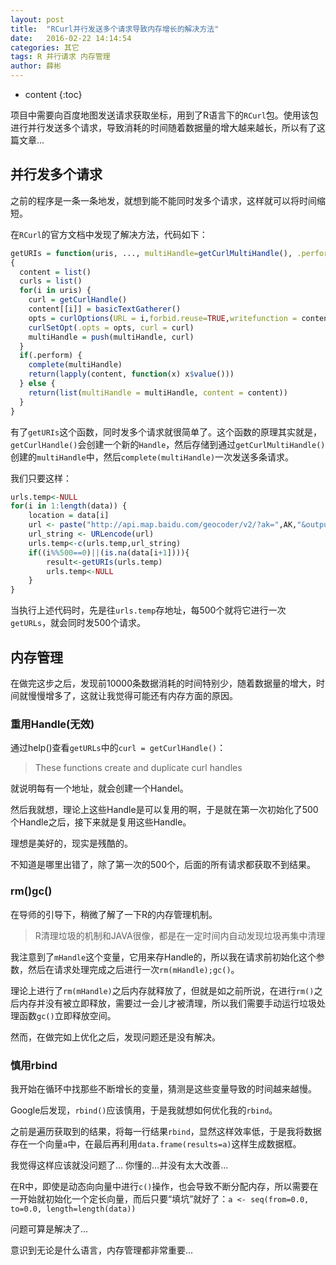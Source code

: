 ```yaml
---
layout: post
title:  "RCurl并行发送多个请求导致内存增长的解决方法"
date:   2016-02-22 14:14:54
categories: 其它
tags: R 并行请求 内存管理
author: 薛彬
---
```


* content
{:toc}


项目中需要向百度地图发送请求获取坐标，用到了R语言下的`RCurl`包。使用该包进行并行发送多个请求，导致消耗的时间随着数据量的增大越来越长，所以有了这篇文章...





## 并行发多个请求

之前的程序是一条一条地发，就想到能不能同时发多个请求，这样就可以将时间缩短。

在`RCurl`的官方文档中发现了解决方法，代码如下：

```R
getURIs = function(uris, ..., multiHandle=getCurlMultiHandle(), .perform = TRUE)
{
  content = list()
  curls = list()
  for(i in uris) {
    curl = getCurlHandle()
    content[[i]] = basicTextGatherer()
    opts = curlOptions(URL = i,forbid.reuse=TRUE,writefunction = content[[i]]$update)
    curlSetOpt(.opts = opts, curl = curl)
    multiHandle = push(multiHandle, curl)
  }  
  if(.perform) {
    complete(multiHandle)
    return(lapply(content, function(x) x$value()))
  } else {
    return(list(multiHandle = multiHandle, content = content))
  }
}
```

有了`getURIs`这个函数，同时发多个请求就很简单了。这个函数的原理其实就是，`getCurlHandle()`会创建一个新的`Handle`，然后存储到通过`getCurlMultiHandle()`创建的`multiHandle`中，然后`complete(multiHandle)`一次发送多条请求。

我们只要这样：

```R
urls.temp<-NULL
for(i in 1:length(data)) {
	location = data[i] 
	url <- paste("http://api.map.baidu.com/geocoder/v2/?ak=",AK,"&output=json&address=",location,"&city=","杭州市", sep = "")
    url_string <- URLencode(url)
	urls.temp<-c(urls.temp,url_string)
	if((i%%500==0)||(is.na(data[i+1]))){
		result<-getURIs(urls.temp)
		urls.temp<-NULL
	}
}
```

当执行上述代码时，先是往`urls.temp`存地址，每500个就将它进行一次`getURLs`，就会同时发500个请求。

## 内存管理

在做完这步之后，发现前10000条数据消耗的时间特别少，随着数据量的增大，时间就慢慢增多了，这就让我觉得可能还有内存方面的原因。

### 重用Handle(无效)

通过help()查看`getURLs`中的`curl = getCurlHandle()`：

> These functions create and duplicate curl handles

就说明每有一个地址，就会创建一个Handel。

然后我就想，理论上这些Handle是可以复用的啊，于是就在第一次初始化了500个Handle之后，接下来就是复用这些Handle。

理想是美好的，现实是残酷的。

不知道是哪里出错了，除了第一次的500个，后面的所有请求都获取不到结果。

### rm()gc()

在导师的引导下，稍微了解了一下R的内存管理机制。

> R清理垃圾的机制和JAVA很像，都是在一定时间内自动发现垃圾再集中清理

我注意到了`mHandle`这个变量，它用来存Handle的，所以我在请求前初始化这个参数，然后在请求处理完成之后进行一次`rm(mHandle);gc()`。

理论上进行了`rm(mHandle)`之后内存就释放了，但就是如之前所说，在进行`rm()`之后内存并没有被立即释放，需要过一会儿才被清理，所以我们需要手动运行垃圾处理函数`gc()`立即释放空间。

然而，在做完如上优化之后，发现问题还是没有解决。

### 慎用rbind

我开始在循环中找那些不断增长的变量，猜测是这些变量导致的时间越来越慢。

Google后发现，`rbind()`应该慎用，于是我就想如何优化我的`rbind`。

之前是遍历获取到的结果，将每一行结果`rbind`，显然这样效率低，于是我将数据存在一个向量`a`中，在最后再利用`data.frame(results=a)`这样生成数据框。

我觉得这样应该就没问题了... 你懂的...并没有太大改善...

在R中，即使是动态向向量中进行`c()`操作，也会导致不断分配内存，所以需要在一开始就初始化一个定长向量，而后只要“填坑”就好了：`a <- seq(from=0.0, to=0.0, length=length(data))`

问题可算是解决了...

意识到无论是什么语言，内存管理都非常重要...

